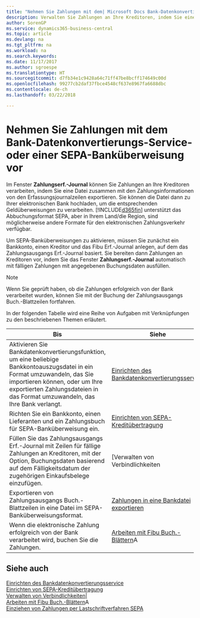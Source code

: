 ```yaml
---
title: "Nehmen Sie Zahlungen mit dem| Microsoft Docs Bank-Datenkonvertierungs-Service- oder einer SEPA-Banküberweisung vor | Microsoft Docs"
description: Verwalten Sie Zahlungen an Ihre Kreditoren, indem Sie eine Datei zusammen mit den Zahlungsinformationen von den Erfassungsjournalzeilen exportieren.
author: SorenGP
ms.service: dynamics365-business-central
ms.topic: article
ms.devlang: na
ms.tgt_pltfrm: na
ms.workload: na
ms.search.keywords: 
ms.date: 11/17/2017
ms.author: sgroespe
ms.translationtype: HT
ms.sourcegitcommit: d7fb34e1c9428a64c71ff47be8bcff174649c00d
ms.openlocfilehash: 99277cb2daf37fbce4548cf637e8967fa6688dbc
ms.contentlocale: de-ch
ms.lasthandoff: 03/22/2018

---
```

# <a name="making-payments-with-bank-data-conversion-service-or-sepa-credit-transfer"></a>Nehmen Sie Zahlungen mit dem Bank-Datenkonvertierungs-Service- oder einer SEPA-Banküberweisung vor
Im Fenster **Zahlungserf.-Journal** können Sie Zahlungen an Ihre Kreditoren verarbeiten, indem Sie eine Datei zusammen mit den Zahlungsinformationen von den Erfassungsjournalzeilen exportieren. Sie können die Datei dann zu Ihrer elektronischen Bank hochladen, um die entsprechenden Geldüberweisungen zu verarbeiten. [!INCLUDE[d365fin](includes/d365fin_md.md)] unterstützt das Abbuchungsformat SEPA, aber in Ihrem Land/die Region, sind möglicherweise andere Formate für den elektronischen Zahlungsverkehr verfügbar.   

 Um SEPA-Banküberweisungen zu aktivieren, müssen Sie zunächst ein Bankkonto, einen Kreditor und das Fibu Erf.-Journal anlegen, auf dem das Zahlungsausgangs Erf.-Journal basiert. Sie bereiten dann Zahlungen an Kreditoren vor, indem Sie das Fenster **Zahlungserf.-Journal** automatisch mit fälligen Zahlungen mit angegebenen Buchungsdaten ausfüllen.  

> [!NOTE]  
>  Wenn Sie geprüft haben, ob die Zahlungen erfolgreich von der Bank verarbeitet wurden, können Sie mit der Buchung der Zahlungsausgangs Buch.-Blattzeilen fortfahren.  

 In der folgenden Tabelle wird eine Reihe von Aufgaben mit Verknüpfungen zu den beschriebenen Themen erläutert.   

|**Bis**|**Siehe**|  
|------------|-------------|  
|Aktivieren Sie Bankdatenkonvertierungsfunktion, um eine beliebige Bankkontoauszugsdatei in ein Format umzuwandeln, das Sie importieren können, oder um Ihre exportierten Zahlungsdateien in das Format umzuwandeln, das Ihre Bank verlangt.|[Einrichten des Bankdatenkonvertierungsservice](bank-how-setup-bank-statement-service.md)|  
|Richten Sie ein Bankkonto, einen Lieferanten und ein Zahlungsbuch für SEPA-Banküberweisung ein.|[Einrichten von SEPA-Kreditübertragung](finance-how-to-set-up-sepa-credit-transfer.md)|  
|Füllen Sie das Zahlungsausgangs Erf.-Journal mit Zeilen für fällige Zahlungen an Kreditoren, mit der Option, Buchungsdaten basierend auf dem Fälligkeitsdatum der zugehörigen Einkaufsbelege einzufügen.|[Verwalten von Verbindlichkeiten|](payables-manage-payables.md)|  
|Exportieren von Zahlungsausgangs Buch.-Blattzeilen in eine Datei im SEPA-Banküberweisungsformat.|[Zahlungen in eine Bankdatei exportieren](payables-how-export-payments-bank-file.md)|  
|Wenn die elektronische Zahlung erfolgreich von der Bank verarbeitet wird, buchen Sie die Zahlungen.|[Arbeiten mit Fibu Buch.-Blättern](ui-work-general-journals.md)A|  

## <a name="see-also"></a>Siehe auch  
[Einrichten des Bankdatenkonvertierungsservice](bank-how-setup-bank-statement-service.md)  
[Einrichten von SEPA-Kreditübertragung](finance-how-to-set-up-sepa-credit-transfer.md)  
[Verwalten von Verbindlichkeiten|](payables-manage-payables.md)   
[Arbeiten mit Fibu Buch.-Blättern](ui-work-general-journals.md)A  
[Einziehen von Zahlungen per Lastschriftverfahren SEPA](finance-collect-payments-with-sepa-direct-debit.md)   

